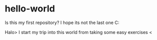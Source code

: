 # hello-world
Is this my first repository? I hope its not the last one C:

Halo> I start my trip into this world from taking some easy exercises <
